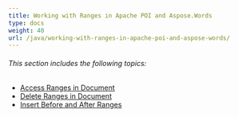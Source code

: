 ```yaml
---
title: Working with Ranges in Apache POI and Aspose.Words
type: docs
weight: 40
url: /java/working-with-ranges-in-apache-poi-and-aspose-words/
---
```


###### This section includes the following topics:

- [Access Ranges in Document](https://docs.aspose.com/words/java/access-ranges-in-document/)
- [Delete Ranges in Document](https://docs.aspose.com/words/java/delete-ranges-in-document/)
- [Insert Before and After Ranges](https://docs.aspose.com/words/java/insert-before-and-after-ranges/)
